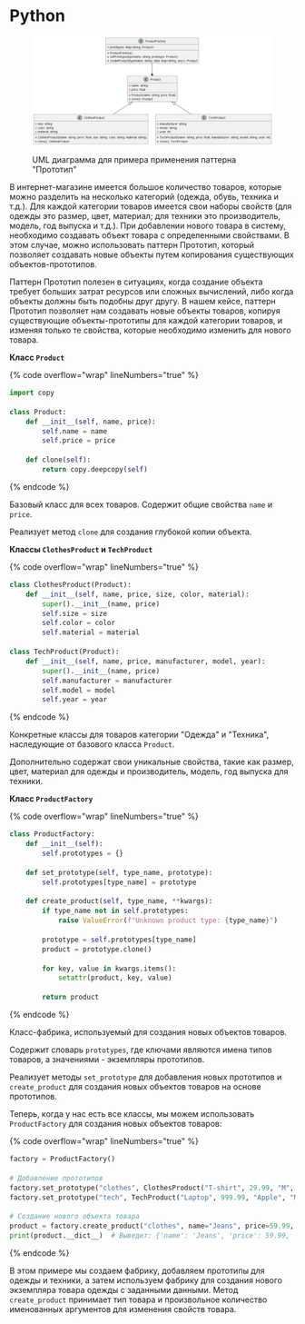 # Python

<figure><img src="../../../../../.gitbook/assets/image (1) (1) (1) (1) (1) (1) (1) (1) (1) (1) (1) (1) (1) (1) (1) (1) (1) (1) (1) (1) (1).png" alt=""><figcaption><p>UML диаграмма для примера применения паттерна "Прототип"</p></figcaption></figure>

В интернет-магазине имеется большое количество товаров, которые можно разделить на несколько категорий (одежда, обувь, техника и т.д.). Для каждой категории товаров имеется свои наборы свойств (для одежды это размер, цвет, материал; для техники это производитель, модель, год выпуска и т.д.). При добавлении нового товара в систему, необходимо создавать объект товара с определенными свойствами. В этом случае, можно использовать паттерн Прототип, который позволяет создавать новые объекты путем копирования существующих объектов-прототипов.

Паттерн Прототип полезен в ситуациях, когда создание объекта требует больших затрат ресурсов или сложных вычислений, либо когда объекты должны быть подобны друг другу. В нашем кейсе, паттерн Прототип позволяет нам создавать новые объекты товаров, копируя существующие объекты-прототипы для каждой категории товаров, и изменяя только те свойства, которые необходимо изменить для нового товара.

**Класс `Product`**

{% code overflow="wrap" lineNumbers="true" %}
```python
import copy

class Product:
    def __init__(self, name, price):
        self.name = name
        self.price = price

    def clone(self):
        return copy.deepcopy(self)
```
{% endcode %}

Базовый класс для всех товаров. Содержит общие свойства `name` и `price`.

Реализует метод `clone` для создания глубокой копии объекта.

**Классы `ClothesProduct` и `TechProduct`**

{% code overflow="wrap" lineNumbers="true" %}
```python
class ClothesProduct(Product):
    def __init__(self, name, price, size, color, material):
        super().__init__(name, price)
        self.size = size
        self.color = color
        self.material = material

class TechProduct(Product):
    def __init__(self, name, price, manufacturer, model, year):
        super().__init__(name, price)
        self.manufacturer = manufacturer
        self.model = model
        self.year = year
```
{% endcode %}

Конкретные классы для товаров категории "Одежда" и "Техника", наследующие от базового класса `Product`.

Дополнительно содержат свои уникальные свойства, такие как размер, цвет, материал для одежды и производитель, модель, год выпуска для техники.

**Класс `ProductFactory`**

{% code overflow="wrap" lineNumbers="true" %}
```python
class ProductFactory:
    def __init__(self):
        self.prototypes = {}

    def set_prototype(self, type_name, prototype):
        self.prototypes[type_name] = prototype

    def create_product(self, type_name, **kwargs):
        if type_name not in self.prototypes:
            raise ValueError(f"Unknown product type: {type_name}")

        prototype = self.prototypes[type_name]
        product = prototype.clone()

        for key, value in kwargs.items():
            setattr(product, key, value)

        return product
```
{% endcode %}

Класс-фабрика, используемый для создания новых объектов товаров.

Содержит словарь `prototypes`, где ключами являются имена типов товаров, а значениями - экземпляры прототипов.

Реализует методы `set_prototype` для добавления новых прототипов и `create_product` для создания новых объектов товаров на основе прототипов.

Теперь, когда у нас есть все классы, мы можем использовать `ProductFactory` для создания новых объектов товаров:

{% code overflow="wrap" lineNumbers="true" %}
```python
factory = ProductFactory()

# Добавление прототипов
factory.set_prototype("clothes", ClothesProduct("T-shirt", 29.99, "M", "Blue", "Cotton"))
factory.set_prototype("tech", TechProduct("Laptop", 999.99, "Apple", "MacBook Pro", 2020))

# Создание нового объекта товара
product = factory.create_product("clothes", name="Jeans", price=59.99, size="L", color="Blue", material="Denim")
print(product.__dict__)  # Выведет: {'name': 'Jeans', 'price': 59.99, 'size': 'L', 'color': 'Blue', 'material': 'Denim'}
```
{% endcode %}

В этом примере мы создаем фабрику, добавляем прототипы для одежды и техники, а затем используем фабрику для создания нового экземпляра товара одежды с заданными данными. Метод `create_product` принимает тип товара и произвольное количество именованных аргументов для изменения свойств товара.
